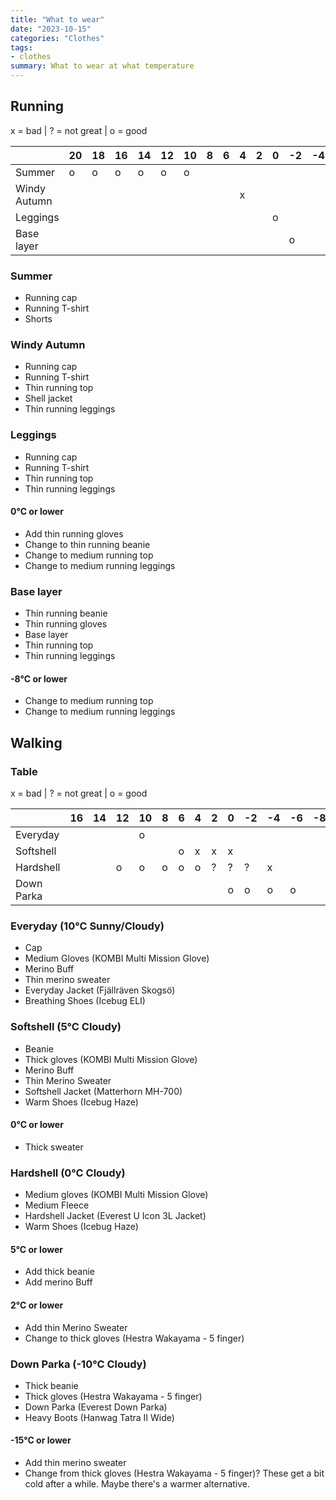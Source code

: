 ```yaml
---
title: "What to wear"
date: "2023-10-15"
categories: "Clothes"
tags:
- clothes
summary: What to wear at what temperature
---
```


## Running

x = bad | ? = not great | o = good

|              | 20 | 18 | 16 | 14 | 12 | 10 | 8 | 6 | 4 | 2 | 0 | -2 | -4 | -6 | -8 | -10 |
|--------------|----|----|----|----|----|----|---|---|---|---|---|----|----|----|----|-----|
| Summer       |  o |  o |  o |  o |  o |  o |   |   |   |   |   |    |    |    |    |     |
| Windy Autumn |    |    |    |    |    |    |   |   | x |   |   |    |    |    |    |     |
| Leggings     |    |    |    |    |    |    |   |   |   |   | o |    |    |    |    |     |
| Base layer   |    |    |    |    |    |    |   |   |   |   |   |  o |    |    |  o |     |

### Summer

* Running cap
* Running T-shirt
* Shorts


### Windy Autumn

* Running cap
* Running T-shirt
* Thin running top
* Shell jacket
* Thin running leggings


### Leggings

* Running cap
* Running T-shirt
* Thin running top
* Thin running leggings

####  0°C or lower

* Add thin running gloves
* Change to thin running beanie
* Change to medium running top
* Change to medium running leggings


### Base layer

* Thin running beanie
* Thin running gloves
* Base layer
* Thin running top
* Thin running leggings

#### -8°C or lower

* Change to medium running top
* Change to medium running leggings


## Walking

### Table

x = bad | ? = not great | o = good

|             | 16 | 14 | 12 | 10 | 8 | 6 | 4 | 2 | 0 | -2 | -4 | -6 | -8 | -10 | -12 | -15 | -20 |
|-------------|----|----|----|----|---|---|---|---|---|----|----|----|----|-----|-----|-----|-----|
| Everyday    |    |    |    |  o |   |   |   |   |   |    |    |    |    |     |     |     |     |
| Softshell   |    |    |    |    |   | o | x | x | x |    |    |    |    |     |     |     |     |
| Hardshell   |    |    |  o |  o | o | o | o | ? | ? |  ? |  x |    |    |     |     |     |     |
| Down Parka  |    |    |    |    |   |   |   |   | o |  o |  o |  o |    |     |     |  o  |     |

### Everyday (10°C Sunny/Cloudy)

* Cap
* Medium Gloves (KOMBI Multi Mission Glove)
* Merino Buff
* Thin merino sweater
* Everyday Jacket (Fjällräven Skogsö)
* Breathing Shoes (Icebug ELI)


### Softshell (5°C Cloudy)

* Beanie
* Thick gloves (KOMBI Multi Mission Glove)
* Merino Buff
* Thin Merino Sweater
* Softshell Jacket (Matterhorn MH-700)
* Warm Shoes (Icebug Haze)

#### 0°C or lower

* Thick sweater


### Hardshell (0°C Cloudy)
* Medium gloves (KOMBI Multi Mission Glove)
* Medium Fleece
* Hardshell Jacket (Everest U Icon 3L Jacket)
* Warm Shoes (Icebug Haze)

#### 5°C or lower

* Add thick beanie
* Add merino Buff

#### 2°C or lower

* Add thin Merino Sweater 
* Change to thick gloves (Hestra Wakayama - 5 finger)


### Down Parka (-10°C Cloudy)

* Thick beanie
* Thick gloves (Hestra Wakayama - 5 finger)
* Down Parka (Everest Down Parka)
* Heavy Boots (Hanwag Tatra II Wide)

#### -15°C or lower

* Add thin merino sweater
* Change from thick gloves (Hestra Wakayama - 5 finger)? These get a bit cold after a while. Maybe there's a warmer alternative.
